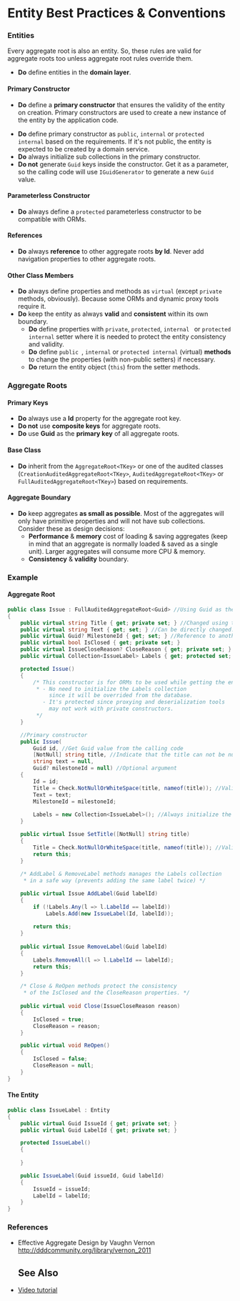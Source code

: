 # Entity Best Practices & Conventions

### Entities

Every aggregate root is also an entity. So, these rules are valid for aggregate roots too unless aggregate root rules override them.

- **Do** define entities in the **domain layer**.

#### Primary Constructor

* **Do** define a **primary constructor** that ensures the validity of the entity on creation. Primary constructors are used to create a new instance of the entity by the application code.

- **Do** define primary constructor as `public`, `internal` or `protected internal` based on the requirements. If it's not public, the entity is expected to be created by a domain service.
- **Do** always initialize sub collections in the primary constructor.
- **Do not** generate `Guid` keys inside the constructor. Get it as a parameter, so the calling code will use `IGuidGenerator` to generate a new `Guid` value.

#### Parameterless Constructor

- **Do** always define a `protected` parameterless constructor to be compatible with ORMs.

#### References

- **Do** always **reference** to other aggregate roots **by Id**. Never add navigation properties to other aggregate roots.

#### Other Class Members

- **Do** always define properties and methods as `virtual` (except `private` methods, obviously). Because some ORMs and dynamic proxy tools require it.
- **Do** keep the entity as always **valid** and **consistent** within its own boundary.
  - **Do** define properties with `private`, `protected`, `internal ` or `protected internal` setter where it is needed to protect the entity consistency and validity.
  - **Do** define `public `, `internal` or `protected internal` (virtual) **methods** to change the properties (with non-public setters) if necessary.
  - **Do** return the entity object (`this`) from the setter methods.

### Aggregate Roots

#### Primary Keys

* **Do** always use a **Id** property for the aggregate root key.
* **Do not** use **composite keys** for aggregate roots.
* **Do** use **Guid** as the **primary key** of all aggregate roots.

#### Base Class

* **Do** inherit from the `AggregateRoot<TKey>` or one of the audited classes  (`CreationAuditedAggregateRoot<TKey>`, `AuditedAggregateRoot<TKey>` or `FullAuditedAggregateRoot<TKey>`) based on requirements.

#### Aggregate Boundary

* **Do** keep aggregates **as small as possible**. Most of the aggregates will only have primitive properties and will not have sub collections. Consider these as design decisions:
  * **Performance** & **memory** cost of loading & saving aggregates (keep in mind that an aggregate is normally loaded & saved as a single unit). Larger aggregates will consume more CPU & memory.
  * **Consistency** & **validity** boundary.

### Example

#### Aggregate Root

````C#
public class Issue : FullAuditedAggregateRoot<Guid> //Using Guid as the key/identifier
{
    public virtual string Title { get; private set; } //Changed using the SetTitle() method
    public virtual string Text { get; set; } //Can be directly changed. null values are allowed
    public virtual Guid? MilestoneId { get; set; } //Reference to another aggregate root
    public virtual bool IsClosed { get; private set; }
    public virtual IssueCloseReason? CloseReason { get; private set; } //Just an enum type
    public virtual Collection<IssueLabel> Labels { get; protected set; } //Sub collection

    protected Issue()
    {
        /* This constructor is for ORMs to be used while getting the entity from database.
         * - No need to initialize the Labels collection
             since it will be overrided from the database.
           - It's protected since proxying and deserialization tools
             may not work with private constructors.
         */
    }

    //Primary constructor
    public Issue(
        Guid id, //Get Guid value from the calling code
        [NotNull] string title, //Indicate that the title can not be null.
        string text = null,
        Guid? milestoneId = null) //Optional argument
    {
        Id = id;
        Title = Check.NotNullOrWhiteSpace(title, nameof(title)); //Validate
        Text = text;
        MilestoneId = milestoneId;
        
        Labels = new Collection<IssueLabel>(); //Always initialize the collection
    }

    public virtual Issue SetTitle([NotNull] string title)
    {
        Title = Check.NotNullOrWhiteSpace(title, nameof(title)); //Validate
        return this;
    }
    
    /* AddLabel & RemoveLabel methods manages the Labels collection
     * in a safe way (prevents adding the same label twice) */

    public virtual Issue AddLabel(Guid labelId)
    {
        if (!Labels.Any(l => l.LabelId == labelId))
            Labels.Add(new IssueLabel(Id, labelId));
        
        return this;
    }
    
    public virtual Issue RemoveLabel(Guid labelId)
    {
        Labels.RemoveAll(l => l.LabelId == labelId);
        return this;
    }

    /* Close & ReOpen methods protect the consistency
     * of the IsClosed and the CloseReason properties. */
    
    public virtual void Close(IssueCloseReason reason)
    {
        IsClosed = true;
        CloseReason = reason;
    }

    public virtual void ReOpen()
    {
        IsClosed = false;
        CloseReason = null;
    }
}
````

#### The Entity

````C#
public class IssueLabel : Entity
{
    public virtual Guid IssueId { get; private set; }
    public virtual Guid LabelId { get; private set; }

    protected IssueLabel()
    {
        
    }

    public IssueLabel(Guid issueId, Guid labelId)
    {
        IssueId = issueId;
        LabelId = labelId;
    }
}
````

### References

* Effective Aggregate Design by Vaughn Vernon
  http://dddcommunity.org/library/vernon_2011

  ## See Also

* [Video tutorial](https://abp.io/video-courses/essentials/entities)